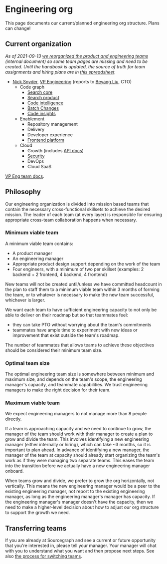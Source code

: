 # Engineering org

This page documents our current/planned engineering org structure. Plans can change!

## Current organization

*As of 2021-09-13 [we reorganized the product and engineering teams](https://docs.google.com/document/d/1d8Z8zN6DjKHfXGaCQerKDeJo5qEVxBTku8RcZtw7Di4/edit#) (internal document) so some team pages are missing and need to be created. Until the handbook is updated, the source of truth for team assignments and hiring plans are in [this spreadsheet](https://docs.google.com/spreadsheets/d/1CIQYQDN2KFyHMmPEx3FqubapyXyapFp0B_DoDJtWvm8/edit#gid=0).*

- [Nick Snyder](index.md#nick-snyder-he-him), [VP Engineering](../../handbook/engineering/roles.md#vp-engineering) (reports to [Beyang Liu](index.md#beyang-liu), CTO)
  - Code graph
      - [Search core](../../handbook/engineering/search/core.md)
      - [Search product](../../handbook/engineering/search/product.md)
      - [Code intelligence](../../handbook/engineering/code-intelligence/index.md)
      - [Batch Changes](../../handbook/engineering/batch-changes/index.md)
      - [Code insights](../../handbook/engineering/developer-insights/code-insights/index.md)
  - Enablement
      - Repository management
      - Delivery
      - Developer experience
      - [Frontend platform](../../handbook/engineering/developer-insights/frontend-platform/index.md)
  - Cloud
      - Growth (includes [API docs](../../handbook/engineering/developer-insights/api-docs/index.md))
      - [Security](../../handbook/engineering/security/index.md)
      - DevOps
      - Cloud SaaS

[VP Eng team docs](vpe/index.md).

## Philosophy

Our engineering organization is divided into mission based teams that contain the necessary cross-functional skillsets to achieve the desired mission. The leader of each team (at every layer) is responsible for ensuring appropriate cross-team collaboration happens when necessary.

### Minimum viable team

A minimum viable team contains:

- A product manager
- An engineering manager
- Appropriate product design support depending on the work of the team
- Four engineers, with a minimum of two per skillset (examples: 2 backend + 2 frontend, 4 backend, 4 frontend)

New teams will not be created until/unless we have committed headcount in the plan to staff them to a minimum viable team within 3 months of forming the team, or to whatever is necessary to make the new team successful, whichever is larger.

We want each team to have sufficient engineering capacity to not only be able to deliver on their roadmap but so that teammates feel:

- they can take PTO without worrying about the team's commitments
- teammates have ample time to experiment with new ideas or improvement that exist outside the team's roadmap.

The number of teammates that allows teams to achieve these objectives should be considered their minimum team size.

### Optimal team size

The optimal engineering team size is somewhere between minimum and maximum size, and depends on the team's scope, the engineering manager's capacity, and teammate capabilities. We trust engineering managers to make the right decision for their team.

### Maximum viable team

We expect engineering managers to not manage more than 8 people directly.

If a team is approaching capacity and we need to continue to grow, the manager of the team should work with their manager to create a plan to grow and divide the team. This involves identifying a new engineering manager (either internally or hiring), which can take ~3 months, so it is important to plan ahead. In advance of identifying a new manager, the manager of the team at capacity should already start organizing the team's work as if they were managing two separate teams. This eases the team into the transition before we actually have a new engineering manager onboard.

When teams grow and divide, we prefer to grow the org horizontally, not vertically. This means the new engineering manager would be a peer to the existing engineering manager, not report to the existing engineering manager, as long as the engineering manager's manager has capacity. If the engineering manager's manager doesn't have the capacity, then we need to make a higher-level decision about how to adjust our org structure to support the growth we need.

## Transferring teams

If you are already at Sourcegraph and see a current or future opportunity that you're interested in, please tell your manager. Your manager will chat with you to understand what you want and then propose next steps. See also [the process for switching teams](https://about.sourcegraph.com/handbook/people-ops/switching-teams).
